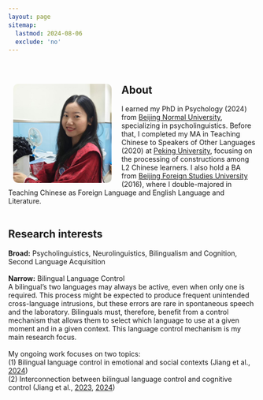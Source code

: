 ```yaml
---
layout: page
sitemap:
  lastmod: 2024-08-06
  exclude: 'no'
---
```

<br />
<!-- Profile picture -->
<img class="ProfilePic" 
     width="200" 
     alt="Siyi Jiang" 
     style="float: left; margin-left: 10px; margin-top: 30px; margin-right: 20px; border-radius: 10px; background-color: rgba(255, 255, 255, 0.5); vertical-align: bottom;" 
     src="IMG_4681.jpg">

## About
I earned my PhD in Psychology (2024) from [Beijing Normal University](https://en.wikipedia.org/wiki/Beijing_Normal_University), specializing in psycholinguistics. Before that, I completed my MA in Teaching Chinese to Speakers of Other Languages (2020) at [Peking University](https://en.wikipedia.org/wiki/Peking_University), focusing on the processing of constructions among L2 Chinese learners. I also hold a BA from [Beijing Foreign Studies University](https://en.wikipedia.org/wiki/Beijing_Foreign_Studies_University) (2016), where I double-majored in Teaching Chinese as Foreign Language and English Language and Literature.
<br /><br /> 

## Research interests
**Broad:** Psycholinguistics, Neurolinguistics, Bilingualism and Cognition, Second Language Acquisition<br /><br /> 
**Narrow:** Bilingual Language Control<br />
A bilingual’s two languages may always be active, even when only one is required. This process might be expected to produce frequent unintended cross-language intrusions, but these errors are rare in spontaneous speech and the laboratory. Bilinguals must, therefore, benefit from a control mechanism that allows them to select which language to use at a given moment and in a given context. This language control mechanism is my main research focus.<br /><br /> 
My ongoing work focuses on two topics:<br />
(1) Bilingual language control in emotional and social contexts (Jiang et al., [2024](https://doi.org/10.1016/j.jml.2024.104527))<br />
(2) Interconnection between bilingual language control and cognitive control (Jiang et al., [2023](https://doi.org/10.1017/S1366728922000323), [2024](https://doi.org/10.1017/S1366728923000494))
